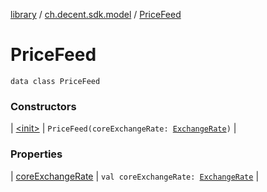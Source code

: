 [library](../../index.md) / [ch.decent.sdk.model](../index.md) / [PriceFeed](./index.md)

# PriceFeed

`data class PriceFeed`

### Constructors

| [&lt;init&gt;](-init-.md) | `PriceFeed(coreExchangeRate: `[`ExchangeRate`](../-exchange-rate/index.md)`)` |

### Properties

| [coreExchangeRate](core-exchange-rate.md) | `val coreExchangeRate: `[`ExchangeRate`](../-exchange-rate/index.md) |

